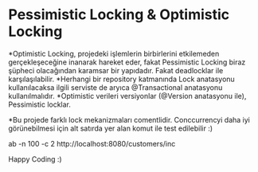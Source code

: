 # Pessimistic Locking & Optimistic Locking

*Optimistic Locking, projedeki işlemlerin birbirlerini etkilemeden gerçekleşeceğine inanarak hareket eder, fakat Pessimistic Locking
biraz şüpheci olacağından karamsar bir yapıdadır. Fakat deadlocklar ile karşılaşılabilir.
*Herhangi bir repository katmanında Lock anatasyonu kullanılacaksa ilgili serviste de aryıca @Transactional anatasyonu kullanılmalıdır.
*Optimistic verileri versiyonlar (@Version anatasyonu ile), Pessimistic locklar.

*Bu projede farklı lock mekanizmaları comentlidir. Conccurrencyi daha iyi görünebilmesi için alt satırda yer alan komut ile test edilebilir :)

ab -n 100 -c 2 http://localhost:8080/customers/inc

Happy Coding :)
